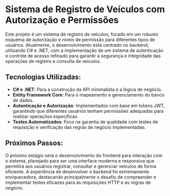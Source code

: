 # Sistema de Registro de Veículos com Autorização e Permissões

Este projeto é um sistema de registro de veículos, focado em um robusto esquema de autorização e níveis de permissão para diferentes tipos de usuários. Atualmente, o desenvolvimento está centrado no backend, utilizando C# e .NET, com a implementação de um sistema de autenticação e controle de acesso refinado para garantir a segurança e integridade das operações de registro e consulta de veículos.

## Tecnologias Utilizadas:
- **C# e .NET**: Para a construção da API minimalista e a lógica de negócio.
- **Entity Framework Core**: Para o mapeamento e gerenciamento do banco de dados.
- **Autenticação e Autorização**: Implementados com base em tokens JWT, garantindo que diferentes usuários tenham permissões adequadas para realizar operações específicas.
- **Testes Automatizados**: Foco na garantia de qualidade com testes de requisição e verificação das regras de negócio implementadas.

## Próximos Passos:
O próximo estágio será o desenvolvimento do frontend para interação com o sistema, planejado para ser uma interface moderna e responsiva que permitirá aos usuários registrar, consultar e gerenciar veículos de forma eficiente. A experiência de desenvolver o backend foi extremamente enriquecedora, destacando principalmente o desafio de compreender e implementar testes eficazes para as requisições HTTP e as regras de negócio.
